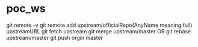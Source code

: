 # poc_ws


git remote -v
git remote add upstream/officialRepo(AnyName meaning full) upstreamURL
git fetch upstream
git merge upstream/master   OR git rebase upstream/master
git push orgin master
